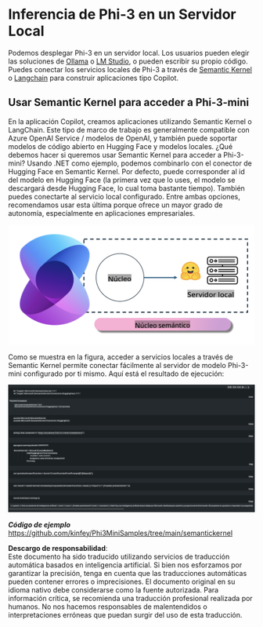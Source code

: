 # **Inferencia de Phi-3 en un Servidor Local**

Podemos desplegar Phi-3 en un servidor local. Los usuarios pueden elegir las soluciones de [Ollama](https://ollama.com) o [LM Studio](https://llamaedge.com), o pueden escribir su propio código. Puedes conectar los servicios locales de Phi-3 a través de [Semantic Kernel](https://github.com/microsoft/semantic-kernel?WT.mc_id=aiml-138114-kinfeylo) o [Langchain](https://www.langchain.com/) para construir aplicaciones tipo Copilot.

## **Usar Semantic Kernel para acceder a Phi-3-mini**

En la aplicación Copilot, creamos aplicaciones utilizando Semantic Kernel o LangChain. Este tipo de marco de trabajo es generalmente compatible con Azure OpenAI Service / modelos de OpenAI, y también puede soportar modelos de código abierto en Hugging Face y modelos locales. ¿Qué debemos hacer si queremos usar Semantic Kernel para acceder a Phi-3-mini? Usando .NET como ejemplo, podemos combinarlo con el conector de Hugging Face en Semantic Kernel. Por defecto, puede corresponder al id del modelo en Hugging Face (la primera vez que lo uses, el modelo se descargará desde Hugging Face, lo cual toma bastante tiempo). También puedes conectarte al servicio local configurado. Entre ambas opciones, recomendamos usar esta última porque ofrece un mayor grado de autonomía, especialmente en aplicaciones empresariales.

![sk](../../../../../translated_images/sk.c244b32f4811c6f0938b9e95b0b2f4b28105bff6495bdc3b24cd42b3e3e89bb9.es.png)

Como se muestra en la figura, acceder a servicios locales a través de Semantic Kernel permite conectar fácilmente al servidor de modelo Phi-3-mini configurado por ti mismo. Aquí está el resultado de ejecución:

![skrun](../../../../../translated_images/skrun.fb7a635a22ae8b7919d6e15c0eb27262526ed69728c5a1d2773a97d4562657c7.es.png)

***Código de ejemplo*** https://github.com/kinfey/Phi3MiniSamples/tree/main/semantickernel

**Descargo de responsabilidad**:  
Este documento ha sido traducido utilizando servicios de traducción automática basados en inteligencia artificial. Si bien nos esforzamos por garantizar la precisión, tenga en cuenta que las traducciones automáticas pueden contener errores o imprecisiones. El documento original en su idioma nativo debe considerarse como la fuente autorizada. Para información crítica, se recomienda una traducción profesional realizada por humanos. No nos hacemos responsables de malentendidos o interpretaciones erróneas que puedan surgir del uso de esta traducción.